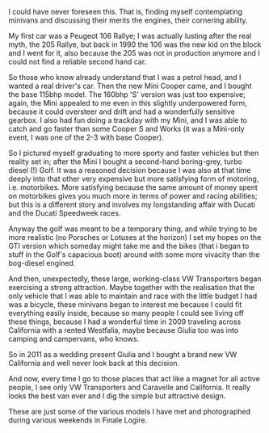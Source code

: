 I could have never foreseen this. That is, finding myself contemplating minivans and discussing their merits the engines, their cornering ability. 

My first car was a Peugeot 106 Rallye; I was actually lusting after the real myth, the 205 Rallye, but back in 1990 the 106 was the new kid on the block and I went for it, also because the 205 was not in production anymore and I could not find a reliable second hand car. 

So those who know already understand that I was a petrol head, and I wanted a real driver's car. Then the new Mini Cooper came, and I bought the base 115bhp model. The 160bhp 'S' version was just too expensive; again, the Mini appealed to me even in this slightly underpowered form, because it could oversteer and drift and had a wonderfully sensitive gearbox. I also had fun doing a trackday with my Mini, and I was able to catch and go faster than some Cooper S and Works (it was a Mini-only event, I was one of the 2-3 with base Cooper). 

So I pictured myself graduating to more sporty and faster vehicles but then reality set in; after the Mini I bought a second-hand boring-grey, turbo diesel (!) Golf. It was a reasoned decision because I was also at that time deeply into that other very expensive but more satisfying form of motoring, i.e. motorbikes. More satisfying because the same amount of money spent on motorbikes gives you much more in terms of power and racing abilities; but this is a different story and involves my longstanding affair with Ducati and the Ducati Speedweek races. 

Anyway the golf was meant to be a temporary thing, and while trying to be more realistic (no Porsches or Lotuses at the horizon) I set my hopes on the GTI version which someday might take me and the bikes (that i began to stuff in the Golf's capacious boot) around with some more vivacity than the bog-diesel engined. 

And then, unexpectedly, these large, working-class VW Transporters began exercising a strong attraction. Maybe together with the realisation that the only vehicle that I was able to maintain and race with the little budget I had was a bicycle, these minivans began to interest me because I could fit everything easily inside, because so many people I could see living off these things, because I had a wonderful time in 2009 traveling across California with a rented Westfalia, maybe because Giulia too was into camping and campervans, who knows. 

So in 2011 as a wedding present Giulia and I bought a brand new VW California and well never look back at this decision. 

And now, every time I go to those places that act like a magnet for all active people, I see only VW Transporters and Caravelle and California. It really looks the best van ever and I dig the simple but attractive design. 

These are just some of the various models I have met and photographed during various weekends in Finale Logire. 